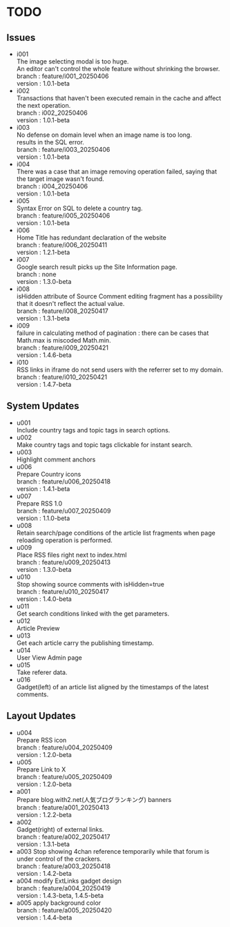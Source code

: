 # TODO

## Issues

- i001  
  The image selecting modal is too huge.   
  An editor can't control the whole feature without shrinking the browser.  
  branch : feature/i001_20250406  
  version : 1.0.1-beta  
- i002  
  Transactions that haven't been executed remain in the cache and affect the next operation.  
  branch : i002_20250406  
  version : 1.0.1-beta  
- i003  
  No defense on domain level when an image name is too long.  
  results in the SQL error.  
  branch : feature/i003_20250406  
  version : 1.0.1-beta  
- i004  
  There was a case that an image removing operation failed, saying that the target image wasn't found.  
  branch : i004_20250406  
  version : 1.0.1-beta  
- i005  
  Syntax Error on SQL to delete a country tag.  
  branch : feature/i005_20250406  
  version : 1.0.1-beta  
- i006  
  Home Title has redundant declaration of the website  
  branch : feature/i006_20250411  
  version : 1.2.1-beta
- i007  
  Google search result picks up the Site Information page.  
  branch : none  
  version : 1.3.0-beta  
- i008  
  isHidden attribute of Source Comment editing fragment has a possibility that it doesn't reflect the actual value.  
  branch : feature/i008_20250417  
  version : 1.3.1-beta
- i009  
  failure in calculating method of pagination : there can be cases that Math.max is miscoded Math.min.  
  branch : feature/i009_20250421  
  version : 1.4.6-beta  
- i010  
  RSS links in iframe do not send users with the referrer set to my domain.  
  branch : feature/i010_20250421  
  version : 1.4.7-beta  


## System Updates

- u001  
  Include country tags and topic tags in search options.  
- u002  
  Make country tags and topic tags clickable for instant search.
- u003  
  Highlight comment anchors
- u006  
  Prepare Country icons  
  branch : feature/u006_20250418  
  version : 1.4.1-beta  
- u007  
  Prepare RSS 1.0  
  branch : feature/u007_20250409  
  version : 1.1.0-beta  
- u008  
  Retain search/page conditions of the article list fragments when page reloading operation is performed.  
- u009  
  Place RSS files right next to index.html  
  branch : feature/u009_20250413  
  version : 1.3.0-beta  
- u010  
  Stop showing source comments with isHidden=true  
  branch : feature/u010_20250417  
  version : 1.4.0-beta  
- u011  
  Get search conditions linked with the get parameters.  
- u012  
  Article Preview  
- u013  
  Get each article carry the publishing timestamp.  
- u014  
  User View Admin page  
- u015  
  Take referer data.  
- u016  
  Gadget(left) of an article list aligned by the timestamps of the latest comments.  
  
## Layout Updates

- u004  
  Prepare RSS icon  
  branch : feature/u004_20250409  
  version : 1.2.0-beta
- u005  
  Prepare Link to X  
  branch : feature/u005_20250409  
  version : 1.2.0-beta  
- a001  
  Prepare blog.with2.net(人気ブログランキング) banners  
  branch : feature/a001_20250413  
  version : 1.2.2-beta  
- a002  
  Gadget(right) of external links.  
  branch : feature/a002_20250417  
  version : 1.3.1-beta  
- a003
  Stop showing 4chan reference temporarily while that forum is under control of the crackers.  
  branch : feature/a003_20250418  
  version : 1.4.2-beta  
- a004
  modify ExtLinks gadget design  
  branch : feature/a004_20250419  
  version : 1.4.3-beta, 1.4.5-beta  
- a005
  apply background color  
  branch : feature/a005_20250420  
  version : 1.4.4-beta  
